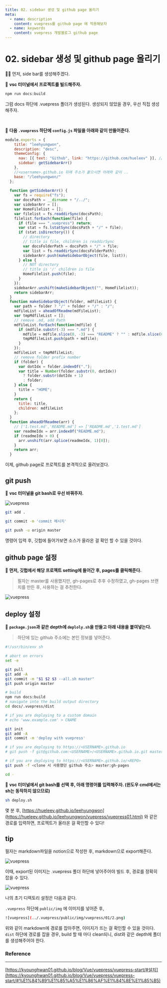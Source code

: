 ```yaml
---
title: 02. sidebar 생성 및 github page 올리기
meta:
  - name: description
    content: vuepress를 github page 에 적용해보자
  - name: keywords
    content: vuepress 개발블로그 github page
---
```


# 02. sidebar 생성 및 github page 올리기

✍🏻 먼저, side bar를 생성해주겠다.

📌 **vsc 터미널에서 프로젝트를 빌드해주자.**

```bash
npm run docs:build
```

그럼 docs 하단에 .vuepress 폴더가 생성된다. 생성되지 않았을 경우, 우선 직접 생성해주자.

<br/>

📌 **다음 `.vuepress` 하단에 `config.js` 파일을 아래와 같이 만들어준다.**

```jsx
module.exports = {
    title: "leehyungwon",
    description: "desc",
    themeConfig: {
      nav: [{ text: "Github", link: "https://github.com/hueleev" }], // github주소
      sidebar: getSidebarArr()
    },
    //<username>.github.io 뒤에 주소가 붙으시면 아래와 같이 ..
    base: "/leehyungwon/"
  };
  
  function getSidebarArr() {
    var fs = require("fs");
    var docsPath = __dirname + "/../";
    var sidebarArr = [];
    var HomeFilelist = [];
    var filelist = fs.readdirSync(docsPath);
    filelist.forEach(function(file) {
      if (file === ".vuepress") return;
      var stat = fs.lstatSync(docsPath + "/" + file);
      if (stat.isDirectory()) {
        // directory
        // title is file, children is readdirSync
        var docsFolderPath = docsPath + "/" + file;
        var list = fs.readdirSync(docsFolderPath);
        sidebarArr.push(makeSidebarObject(file, list));
      } else {
        // NOT directory
        // title is '/' children is file
        HomeFilelist.push(file);
      }
    });
    sidebarArr.unshift(makeSidebarObject("", HomeFilelist));
    return sidebarArr;
  }
  function makeSidebarObject(folder, mdfileList) {
    var path = folder ? "/" + folder + "/" : "/";
    mdfileList = aheadOfReadme(mdfileList);
    var tmpMdfileList = [];
    // remove .md, add Path
    mdfileList.forEach(function(mdfile) {
      if (mdfile.substr(-3) === ".md") {
        mdfile = mdfile.slice(0, -3) === "README" ? "" : mdfile.slice(0, -3);
        tmpMdfileList.push(path + mdfile);
      }
    });
    mdfileList = tmpMdfileList;
    // remove folder prefix number
    if (folder) {
      var dotIdx = folder.indexOf(".");
      var title = Number(folder.substr(0, dotIdx))
        ? folder.substr(dotIdx + 1)
        : folder;
    } else {
      title = "HOME";
    }
    return {
      title: title,
      children: mdfileList
    };
  }
  function aheadOfReadme(arr) {
    // ['1.test.md','README.md'] => ['README.md','1.test.md']
    var readmeIdx = arr.indexOf("README.md");
    if (readmeIdx > 0) {
      arr.unshift(arr.splice(readmeIdx, 1)[0]);
    }
    return arr;
  }
```

이제, github page로 프로젝트를 본격적으로 올려보겠다.

## git push

📌 **vsc 터미널을 git bash로 우선 바꿔주자.**

![vuepress](../.vuepress/public/img/vuepress/02/1.png)

```bash
git add .
```

```bash
git commit -m 'commit 메시지'
```

```bash
git push -u origin master
```

명령어 입력 후, 깃헙에 들어가보면 소스가 올라온 걸 확인 할 수 있을 것이다.

## github page 설정

📌 **먼저, 깃헙에서 해당 프로젝트 setting에 들어간 후, pages를 클릭해준다.**

> 필자는 master를 사용했지만, gh-pages로 추후 수정하였고, gh-pages 브랜치를 만든 후, 사용하는 걸 추천한다.

![vuepress](../.vuepress/public/img/vuepress/02/2.png)

## deploy 설정

📌 **`package.json`과 같은 depth에 `deploly.sh`을 만들고 아래 내용을 붙여넣는다.**

> 하단에 있는 github 주소에는 본인 정보를 넣어준다.

```bash
#!/usr/bin/env sh

# abort on errors
set -e

git pull
git add -A
git commit -m "$1 $2 $3 --all.sh master"
git push origin master

# build
npm run docs:build
# navigate into the build output directory
cd docs/.vuepress/dist

# if you are deploying to a custom domain
# echo 'www.example.com' > CNAME

git init
git add -A
git commit -m 'deploy with vuepress'

# if you are deploying to https://<USERNAME>.github.io
# git push -f git@github.com:<USERNAME>/<USERNAME>.github.io.git master

# if you are deploying to https://<USERNAME>.github.io/<REPO>
git push -f <clone 시 사용했던 github 주소> master:gh-pages

cd -
```

📌 **vsc 터미널에서 git bash를 선택 후, 아래 명령어를 입력해주자. (윈도우 cmd에서는 sh는 동작하지 않으므로)**

```bash
sh deploy.sh
```

몇 분 후, [https://hueleev.github.io/leehyungwon](https://hueleev.github.io/leehyungwon/vuepress/vuepress01.html) 와 같은 경로를 입력하면, 프로젝트가 올라온 걸 확인할 수 있다!

## tip

필자는 markdown파일을 notion으로 작성한 후, markdown으로 export해준다.

![vuepress](../.vuepress/public/img/vuepress/02/3.png)

이때, export된 이미지는 .vuepress 폴더 하단에 넣어주어야 빌드 후, 경로를 정확히 잡을 수 있다.

![vuepress](../.vuepress/public/img/vuepress/02/4.png)

나의 초기 디렉토리 설정은 다음과 같다.

`.vuepress` 하단에 `public/img` 에 이미지를 넣어준 후,

```bash
![vuepress](../.vuepress/public/img/vuepress/01/2.png)
```

위와 같이 markdown에 경로를 잡아주면, 이미지가 뜨는 걸 확인할 수 있을 것이다.
`dist` 하단에 경로를 잡을 경우, build 할 때 마다 clean되니, dist와 같은 depth에 폴더를 생성해주어야 한다.

### Reference

---

[https://kyounghwan01.github.io/blog/Vue/vuepress/vuepress-start/#설치](https://kyounghwan01.github.io/blog/Vue/vuepress/vuepress-start/#%E1%84%89%E1%85%A5%E1%86%AF%E1%84%8E%E1%85%B5)